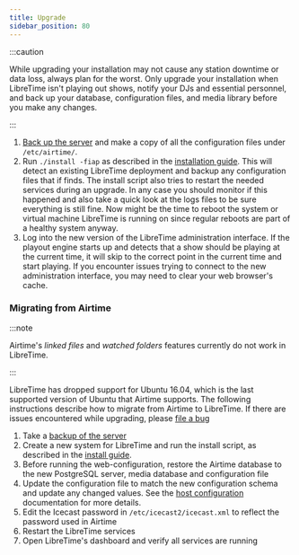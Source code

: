 ```yaml
---
title: Upgrade
sidebar_position: 80
---
```


:::caution

While upgrading your installation may not cause any station downtime or data loss, always plan for the worst. Only upgrade your installation when LibreTime isn't playing out shows, notify your DJs and essential personnel, and back up your database, configuration files, and media library before you make any changes.

:::

1. [Back up the server](/docs/server-config/backing-up-the-server) and make a copy of all the configuration files under `/etc/airtime/`.
2. Run `./install -fiap` as described in the [installation guide](/docs/getting-started/install).
   This will detect an existing LibreTime deployment and backup any
   configuration files that if finds. The install script also tries to restart
   the needed services during an upgrade. In any case you should monitor if this
   happened and also take a quick look at the logs files to be sure everything
   is still fine. Now might be the time to reboot the system or virtual machine
   LibreTime is running on since regular reboots are part of a healthy system
   anyway.
3. Log into the new version of the LibreTime administration interface. If the
   playout engine starts up and detects that a show should be playing at the
   current time, it will skip to the correct point in the current time and start
   playing. If you encounter issues trying to connect to the new administration
   interface, you may need to clear your web browser's cache.

### Migrating from Airtime

:::note

Airtime's _linked files_ and _watched folders_ features currently do not work in LibreTime.

:::

LibreTime has dropped support for Ubuntu 16.04, which is the last supported
version of Ubuntu that Airtime supports. The following instructions describe how
to migrate from Airtime to LibreTime. If there are issues encountered while
upgrading, please [file a bug](https://github.com/libretime/libretime/issues/new?labels=bug&template=bug_report.md)

1. Take a [backup of the server](/docs/server-config/backing-up-the-server)
2. Create a new system for LibreTime and run the install script, as described in the [install guide](/docs/getting-started/install).
3. Before running the web-configuration, restore the Airtime database to the new
   PostgreSQL server, media database and configuration file
4. Update the configuration file to match the new configuration schema and update any
   changed values. See the [host configuration](/docs/server-config/host-configuration) documentation
   for more details.
5. Edit the Icecast password in `/etc/icecast2/icecast.xml` to reflect the
   password used in Airtime
6. Restart the LibreTime services
7. Open LibreTime's dashboard and verify all services are running
